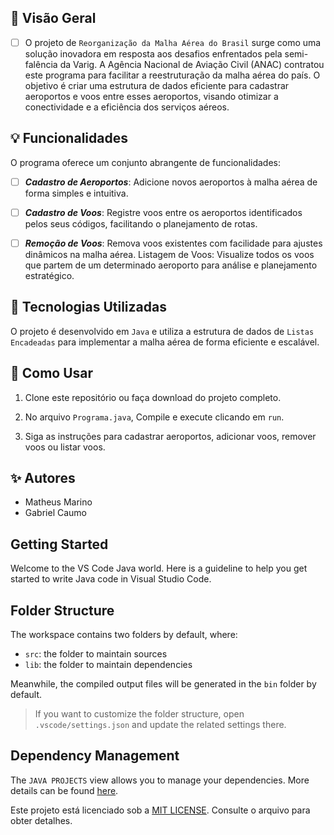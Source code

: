 ## 🛫 Visão Geral

- [ ] O projeto de `Reorganização da Malha Aérea do Brasil` surge como uma solução inovadora em resposta aos desafios enfrentados pela semi-falência da Varig. A Agência Nacional de Aviação Civil (ANAC) contratou este programa para facilitar a reestruturação da malha aérea do país. O objetivo é criar uma estrutura de dados eficiente para cadastrar aeroportos e voos entre esses aeroportos, visando otimizar a conectividade e a eficiência dos serviços aéreos.

## 💡 Funcionalidades

O programa oferece um conjunto abrangente de funcionalidades:

- [ ] __*Cadastro de Aeroportos*__: Adicione novos aeroportos à malha aérea de forma simples e intuitiva.

- [ ] __*Cadastro de Voos*__: Registre voos entre os aeroportos identificados pelos seus códigos, facilitando o planejamento de rotas.

 - [ ] __*Remoção de Voos*__: Remova voos existentes com facilidade para ajustes dinâmicos na malha aérea.
Listagem de Voos: Visualize todos os voos que partem de um determinado aeroporto para análise e planejamento estratégico.

## 🚀 Tecnologias Utilizadas
O projeto é desenvolvido em `Java` e utiliza a estrutura de dados de `Listas Encadeadas` para implementar a malha aérea de forma eficiente e escalável.

## 🔧 Como Usar

1. Clone este repositório ou faça download do projeto completo.

2. No arquivo `Programa.java`, Compile e execute clicando em `run`.

3. Siga as instruções para cadastrar aeroportos, adicionar voos, remover voos ou listar voos.

## ✨ Autores

* Matheus Marino
* Gabriel Caumo

## Getting Started

Welcome to the VS Code Java world. Here is a guideline to help you get started to write Java code in Visual Studio Code.

## Folder Structure

The workspace contains two folders by default, where:

- `src`: the folder to maintain sources
- `lib`: the folder to maintain dependencies

Meanwhile, the compiled output files will be generated in the `bin` folder by default.

> If you want to customize the folder structure, open `.vscode/settings.json` and update the related settings there.

## Dependency Management

The `JAVA PROJECTS` view allows you to manage your dependencies. More details can be found [here](https://github.com/microsoft/vscode-java-dependency#manage-dependencies).


Este projeto está licenciado sob a [MIT LICENSE](). Consulte o arquivo para obter detalhes.
